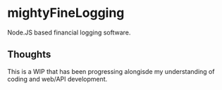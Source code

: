 # mightyFineLogging
Node.JS based financial logging software. 

## Thoughts 

This is a WIP that has been progressing alongisde my understanding of coding and web/API development. 


